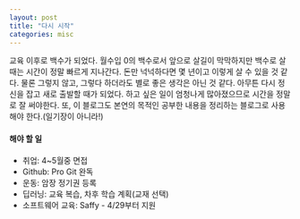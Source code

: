 ```yaml
---
layout: post
title: "다시 시작"
categories: misc
---
```


교육 이후로 백수가 되었다. 월수입 0의 백수로서 앞으로 살길이 막막하지만 백수로 살 때는 시간이 정말 빠르게 지나간다. 돈만 넉넉하다면 몇 년이고 이렇게 살 수 있을 것 같다. 물론 그렇지 않고, 그렇다 하더라도 별로 좋은 생각은 아닌 것 같다.
아무튼 다시 정신을 잡고 새로 출발할 때가 되었다. 하고 싶은 일이 엄청나게 많아졌으므로 시간을 정말로 잘 써야한다. 또, 이 블로그도 본연의 목적인 공부한 내용을 정리하는 블로그로 사용해야 한다.(일기장이 아니라!)


#### 해야 할 일
  - 취업: 4~5월중 면접
  - Github: Pro Git 완독
  - 운동: 암장 정기권 등록
  - 딥러닝: 교육 복습, 차후 학습 계획(교재 선택)
  - 소프트웨어 교육: Saffy - 4/29부터 지원
